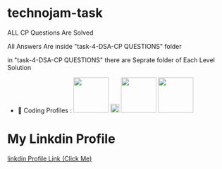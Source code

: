 # technojam-task

ALL CP Questions Are Solved 

All Answers Are inside "task-4-DSA-CP QUESTIONS" folder

in "task-4-DSA-CP QUESTIONS" there are Seprate folder of Each Level Solution 

- 🔭 Coding Profiles : 
[<img src="https://cdn.icon-icons.com/icons2/2530/PNG/512/leetcode_button_icon_151892.png" width="80px">](https://leetcode.com/HarshitMaurya/) 
[<img src="https://cdn.icon-icons.com/icons2/2389/PNG/512/hackerearth_logo_icon_145208.png" width="20px">](https://www.hackerearth.com/@harshit_maurya)
[<img src="https://cdn.icon-icons.com/icons2/2530/PNG/512/codechef_button_icon_151902.png" width="80px">](https://www.codechef.com/users/harshit_maurya)
[<img src="https://cdn.icon-icons.com/icons2/2530/PNG/512/hackerrank_button_icon_151894.png" width="80px">](https://www.hackerrank.com/rockharshitmaury)

# My Linkdin Profile 

[linkdin Profile Link (Click Me) ](https://www.linkedin.com/in/harshitmaurya/)
